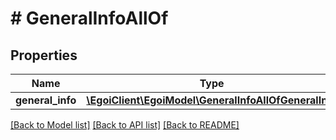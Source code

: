 # # GeneralInfoAllOf

## Properties

Name | Type | Description | Notes
------------ | ------------- | ------------- | -------------
**general_info** | [**\EgoiClient\EgoiModel\GeneralInfoAllOfGeneralInfo**](GeneralInfoAllOfGeneralInfo.md) |  | [optional]

[[Back to Model list]](../../README.md#models) [[Back to API list]](../../README.md#endpoints) [[Back to README]](../../README.md)
